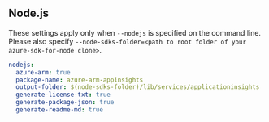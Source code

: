 ## Node.js

These settings apply only when `--nodejs` is specified on the command line.
Please also specify `--node-sdks-folder=<path to root folder of your azure-sdk-for-node clone>`.

``` yaml $(nodejs)
nodejs:
  azure-arm: true
  package-name: azure-arm-appinsights
  output-folder: $(node-sdks-folder)/lib/services/applicationinsights
  generate-license-txt: true
  generate-package-json: true
  generate-readme-md: true
```

